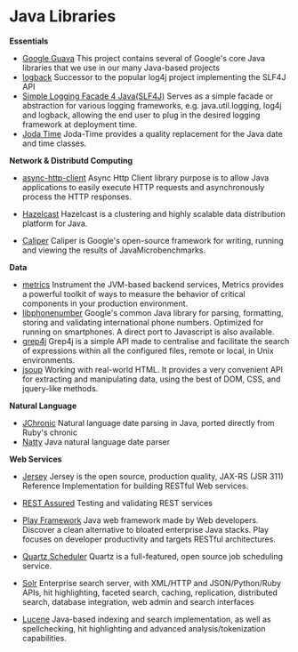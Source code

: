 # Java Libraries #

**Essentials**

- [Google Guava](http://code.google.com/p/guava-libraries/) This project contains several of Google's core Java libraries that we use in our many Java-based projects
- [logback](http://logback.qos.ch/) Successor to the popular log4j project implementing the SLF4J API
- [Simple Logging Facade 4 Java(SLF4J)](http://www.slf4j.org/) Serves as a simple facade or abstraction for various logging frameworks, e.g. java.util.logging, log4j and logback, allowing the end user to plug in the desired logging framework at deployment time.
- [Joda Time](http://joda-time.sourceforge.net/) Joda-Time provides a quality replacement for the Java date and time classes.

**Network & Distributd Computing**

- [async-http-client](http://github.com/AsyncHttpClient/async-http-client) Async Http Client library purpose is to allow Java applications to easily execute HTTP requests and asynchronously process the HTTP responses.
- [Hazelcast](http://www.hazelcast.com/) Hazelcast is a clustering and highly scalable data distribution platform for Java.

- [Caliper](http://code.google.com/p/caliper/) Caliper is Google's open-source framework for writing, running and viewing the results of JavaMicrobenchmarks.

**Data**

- [metrics](http://metrics.codahale.com/) Instrument the JVM-based backend services, Metrics provides a powerful toolkit of ways to measure the behavior of critical components in your production environment.
- [libphonenumber](http://code.google.com/p/libphonenumber/) Google's common Java library for parsing, formatting, storing and validating international phone numbers. Optimized for running on smartphones. A direct port to Javascript is also available.
- [grep4j](http://code.google.com/p/grep4j/) Grep4j is a simple API made to centralise and facilitate the search of expressions within all the configured files, remote or local, in Unix environments.
- [jsoup](http://jsoup.org/) Working with real-world HTML. It provides a very convenient API for extracting and manipulating data, using the best of DOM, CSS, and jquery-like methods.

**Natural Language**

- [JChronic](https://github.com/samtingleff/jchronic) Natural language date parsing in Java, ported directly from Ruby's chronic
- [Natty](https://github.com/joestelmach/natty) Java natural language date parser

**Web Services**

- [Jersey](http://jersey.java.net/) Jersey is the open source, production quality, JAX-RS (JSR 311) Reference Implementation for building RESTful Web services.
- [REST Assured](https://code.google.com/p/rest-assured/) Testing and validating REST services

- [Play Framework](http://www.playframework.org/) Java web framework made by Web developers. Discover a clean alternative to bloated enterprise Java stacks. Play focuses on developer productivity and targets RESTful architectures.

- [Quartz Scheduler](http://www.quartz-scheduler.org/) Quartz is a full-featured, open source job scheduling service.
- [Solr](http://lucene.apache.org/) Enterprise search server, with XML/HTTP and JSON/Python/Ruby APIs, hit highlighting, faceted search, caching, replication, distributed search, database integration, web admin and search interfaces
- [Lucene](http://lucene.apache.org/) Java-based indexing and search implementation, as well as spellchecking, hit highlighting and advanced analysis/tokenization capabilities.
